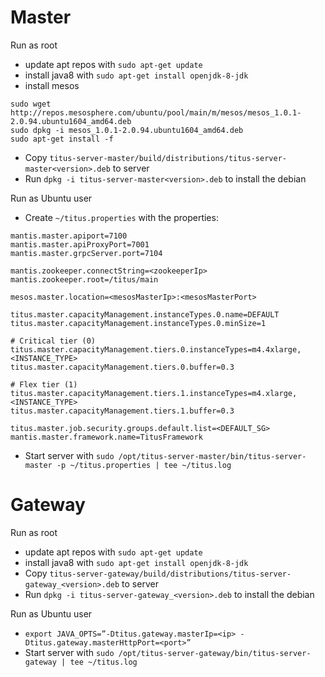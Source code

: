 # Master

Run as root

* update apt repos with `sudo apt-get update`
* install java8 with `sudo apt-get install openjdk-8-jdk`
* install mesos
```
sudo wget http://repos.mesosphere.com/ubuntu/pool/main/m/mesos/mesos_1.0.1-2.0.94.ubuntu1604_amd64.deb
sudo dpkg -i mesos_1.0.1-2.0.94.ubuntu1604_amd64.deb
sudo apt-get install -f
```
* Copy `titus-server-master/build/distributions/titus-server-master<version>.deb` to server
* Run `dpkg -i titus-server-master<version>.deb` to install the debian
  
Run as Ubuntu user

* Create `~/titus.properties` with the properties:
```
mantis.master.apiport=7100
mantis.master.apiProxyPort=7001
mantis.master.grpcServer.port=7104

mantis.zookeeper.connectString=<zookeeperIp>
mantis.zookeeper.root=/titus/main

mesos.master.location=<mesosMasterIp>:<mesosMasterPort>

titus.master.capacityManagement.instanceTypes.0.name=DEFAULT
titus.master.capacityManagement.instanceTypes.0.minSize=1

# Critical tier (0)
titus.master.capacityManagement.tiers.0.instanceTypes=m4.4xlarge,<INSTANCE_TYPE>
titus.master.capacityManagement.tiers.0.buffer=0.3

# Flex tier (1)
titus.master.capacityManagement.tiers.1.instanceTypes=m4.xlarge,<INSTANCE_TYPE>
titus.master.capacityManagement.tiers.1.buffer=0.3

titus.master.job.security.groups.default.list=<DEFAULT_SG>
mantis.master.framework.name=TitusFramework

```
* Start server with `sudo /opt/titus-server-master/bin/titus-server-master -p ~/titus.properties | tee ~/titus.log`

# Gateway

Run as root

* update apt repos with `sudo apt-get update`
* install java8 with `sudo apt-get install openjdk-8-jdk`
* Copy `titus-server-gateway/build/distributions/titus-server-gateway_<version>.deb` to server
* Run `dpkg -i titus-server-gateway_<version>.deb` to install the debian
  
Run as Ubuntu user

* `export JAVA_OPTS=”-Dtitus.gateway.masterIp=<ip> -Dtitus.gateway.masterHttpPort=<port>”`
* Start server with `sudo /opt/titus-server-gateway/bin/titus-server-gateway | tee ~/titus.log`

